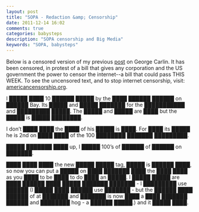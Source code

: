 ```yaml
---
layout: post
title: "SOPA - Redaction &amp; Censorship"
date: 2011-12-14 16:02
comments: true
categories: babysteps 
description: "SOPA censorship and Big Media"
keywords: "SOPA, babysteps"
---
```


Below is a censored version of my previous [post][002] on George Carlin. It has been censored, in protest of a bill that gives any corporation and the US government the power to censor the internet--a bill that could pass THIS WEEK. To see the uncensored text, and to stop internet censorship, visit: 
[americancensorship.org][001].

<!--more-->

I █████ ████ 10 ██████ █████ by the ████ ██████ ██████ on ██████ Bay. Its █████ and █████ ███████ for the ███████████ and █████████ █████. The █████ and █████ are ████ but the █████ is █████ ████████.


I don’t ████ ████ the ████ of his █████ is ████. For ████ its █████ he is 2nd on ████ ████ of the 100 ████████ ███████ █████████.

█████ ███████ ████ up, I █████ 100’s of ██████ of ██████ on ███████.

████ ████ ████ the new █████ █████ tag, █████ is ██████ ████, so now you can put a █████ on ████ ███████ ████ the ████ ████ as you ████ to be ████ to do ████ an █████. I █████ █████ are ████ ██████ ████ █████ ███████ ███████ - I █████████ use ██████ (I █████ ████ ██████ use ███████ - but the ██████ ████ ██████ of at ███████ and ███████ is now ████ a ████ ███████ ██████ and ████████ hog - a ██████ █████.) and it █████ ████.


[001]: http://americancensorship.org/posts/9642/uncensor
[002]: http://heterodoxic.com/blog/2011/12/07/carlin-religious-bullshit/
